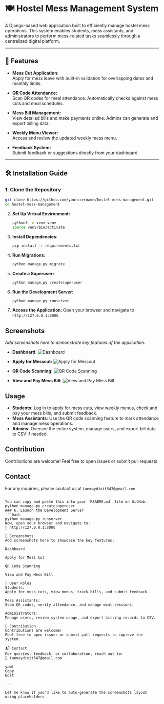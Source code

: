 # 🍽️ Hostel Mess Management System

A Django-based web application built to efficiently manage hostel mess operations. This system enables students, mess assistants, and administrators to perform mess-related tasks seamlessly through a centralized digital platform.

---

## 🚀 Features

- **Mess Cut Application:**  
  Apply for mess leave with built-in validation for overlapping dates and monthly limits.

- **QR Code Attendance:**  
  Scan QR codes for meal attendance. Automatically checks against mess cuts and meal schedules.

- **Mess Bill Management:**  
  View detailed bills and make payments online. Admins can generate and export billing data.

- **Weekly Menu Viewer:**  
  Access and review the updated weekly mess menu.

- **Feedback System:**  
  Submit feedback or suggestions directly from your dashboard.

---

## 🛠️ Installation Guide

### 1. Clone the Repository
```bash
git clone https://github.com/yourusername/hostel-mess-management.git
cd hostel-mess-management
```

2. **Set Up Virtual Environment:**
   ```bash
   python3 -m venv venv
   source venv/bin/activate
   ```

3. **Install Dependencies:**
   ```bash
   pip install -r requirements.txt
   ```

4. **Run Migrations:**
   ```bash
   python manage.py migrate
   ```

5. **Create a Superuser:**
   ```bash
   python manage.py createsuperuser
   ```

6. **Run the Development Server:**
   ```bash
   python manage.py runserver
   ```

7. **Access the Application:**
   Open your browser and navigate to `http://127.0.0.1:8000`.

## Screenshots

*Add screenshots here to demonstrate key features of the application.*

- **Dashboard:**
  ![Dashboard](screenshots/dashboard.png)

- **Apply for Messcut:**
  ![Apply for Messcut](screenshots/apply_messcut.png)

- **QR Code Scanning:**
  ![QR Code Scanning](screenshots/scan_qr.png)

- **View and Pay Mess Bill:**
  ![View and Pay Mess Bill](screenshots/view_pay_bill.png)

## Usage

- **Students**: Log in to apply for mess cuts, view weekly menus, check and pay your mess bills, and submit feedback.
- **Mess Assistants**: Use the QR code scanning feature to mark attendance and manage mess operations.
- **Admins**: Oversee the entire system, manage users, and export bill data to CSV if needed.

## Contribution

Contributions are welcome! Feel free to open issues or submit pull requests.

## Contact

For any inquiries, please contact us at `tanmaydixit547@gmail.com`.
```

You can copy and paste this into your `README.md` file on GitHub.
python manage.py createsuperuser
### 6. Launch the Development Server
```bash
python manage.py runserver
Now, open your browser and navigate to:
📍 http://127.0.0.1:8000

📸 Screenshots
Add screenshots here to showcase the key features:

Dashboard

Apply for Mess Cut

QR Code Scanning

View and Pay Mess Bill

👥 User Roles
Students:
Apply for mess cuts, view menus, track bills, and submit feedback.

Mess Assistants:
Scan QR codes, verify attendance, and manage meal sessions.

Administrators:
Manage users, review system usage, and export billing records to CSV.

🤝 Contribution
Contributions are welcome!
Feel free to open issues or submit pull requests to improve the system.

📬 Contact
For queries, feedback, or collaboration, reach out to:
📧 tanmaydixit547@gmail.com

yaml
Copy
Edit

---

Let me know if you'd like to auto-generate the screenshots layout using placeholders 
